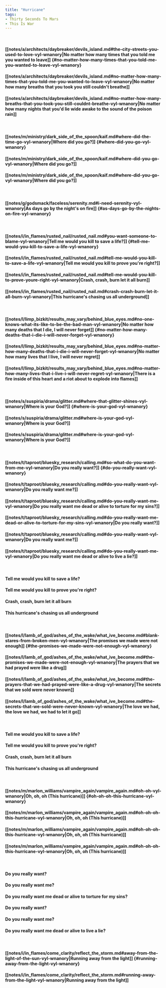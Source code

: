 ```yaml
---
title: "Hurricane"
tags:
- Thirty Seconds To Mars
- This Is War
---
```

&nbsp;
#### [[notes/a/architects/daybreaker/devils_island.md#the-city-streets-you-used-to-love-vyl-wnanory|No matter how many times that you told me you wanted to leave]] {#no-matter-how-many-times-that-you-told-me-you-wanted-to-leave-vyl-wnanory}
#### [[notes/a/architects/daybreaker/devils_island.md#no-matter-how-many-times-that-you-told-me-you-wanted-to-leave-vyl-wnanory|No matter how many breaths that you took you still couldn't breathe]]
#### [[notes/a/architects/daybreaker/devils_island.md#no-matter-how-many-breaths-that-you-took-you-still-couldnt-breathe-vyl-wnanory|No matter how many nights that you'd lie wide awake to the sound of the poison rain]]
&nbsp;
#### [[notes/m/ministry/dark_side_of_the_spoon/kaif.md#where-did-the-time-go-vyl-wnanory|Where did you go?]] {#where-did-you-go-vyl-wnanory}
#### [[notes/m/ministry/dark_side_of_the_spoon/kaif.md#where-did-you-go-vyl-wnanory|Where did you go?]]
#### [[notes/m/ministry/dark_side_of_the_spoon/kaif.md#where-did-you-go-vyl-wnanory|Where did you go?]]
&nbsp;
#### [[notes/g/godsmack/faceless/serenity.md#i-need-serenity-vyl-wnanory|As days go by the night's on fire]] {#as-days-go-by-the-nights-on-fire-vyl-wnanory}
&nbsp;
#### [[notes/i/in_flames/rusted_nail/rusted_nail.md#you-want-someone-to-blame-vyl-wnanory|Tell me would you kill to save a life?]] {#tell-me-would-you-kill-to-save-a-life-vyl-wnanory}
#### [[notes/i/in_flames/rusted_nail/rusted_nail.md#tell-me-would-you-kill-to-save-a-life-vyl-wnanory|Tell me would you kill to prove you're right?]]
#### [[notes/i/in_flames/rusted_nail/rusted_nail.md#tell-me-would-you-kill-to-prove-youre-right-vyl-wnanory|Crash, crash, burn let it all burn]]
#### [[notes/i/in_flames/rusted_nail/rusted_nail.md#crash-crash-burn-let-it-all-burn-vyl-wnanory|This hurricane's chasing us all underground]]
&nbsp;
#### [[notes/l/limp_bizkit/results_may_vary/behind_blue_eyes.md#no-one-knows-what-its-like-to-be-the-bad-man-vyl-wnanory|No matter how many deaths that I die, I will never forget]] {#no-matter-how-many-deaths-that-i-die-i-will-never-forget-vyl-wnanory}
#### [[notes/l/limp_bizkit/results_may_vary/behind_blue_eyes.md#no-matter-how-many-deaths-that-i-die-i-will-never-forget-vyl-wnanory|No matter how many lives that I live, I will never regret]]
#### [[notes/l/limp_bizkit/results_may_vary/behind_blue_eyes.md#no-matter-how-many-lives-that-i-live-i-will-never-regret-vyl-wnanory|There is a fire inside of this heart and a riot about to explode into flames]]
&nbsp;
#### [[notes/s/suspiria/drama/glitter.md#where-that-glitter-shines-vyl-wnanory|Where is your God?]] {#where-is-your-god-vyl-wnanory}
#### [[notes/s/suspiria/drama/glitter.md#where-is-your-god-vyl-wnanory|Where is your God?]]
#### [[notes/s/suspiria/drama/glitter.md#where-is-your-god-vyl-wnanory|Where is your God?]]
&nbsp;
#### [[notes/t/taproot/bluesky_research/calling.md#so-what-do-you-want-from-me-vyl-wnanory|Do you really want?]] {#do-you-really-want-vyl-wnanory}
#### [[notes/t/taproot/bluesky_research/calling.md#do-you-really-want-vyl-wnanory|Do you really want me?]]
#### [[notes/t/taproot/bluesky_research/calling.md#do-you-really-want-me-vyl-wnanory|Do you really want me dead or alive to torture for my sins?]]
#### [[notes/t/taproot/bluesky_research/calling.md#do-you-really-want-me-dead-or-alive-to-torture-for-my-sins-vyl-wnanory|Do you really want?]]
#### [[notes/t/taproot/bluesky_research/calling.md#do-you-really-want-vyl-wnanory|Do you really want me?]]
#### [[notes/t/taproot/bluesky_research/calling.md#do-you-really-want-me-vyl-wnanory|Do you really want me dead or alive to live a lie?]]
&nbsp;
#### Tell me would you kill to save a life?
#### Tell me would you kill to prove you're right?
#### Crash, crash, burn let it all burn
#### This hurricane's chasing us all underground
&nbsp;
#### [[notes/l/lamb_of_god/ashes_of_the_wake/what_ive_become.md#blank-stares-from-broken-men-vyl-wnanory|The promises we made were not enough]] {#the-promises-we-made-were-not-enough-vyl-wnanory}
#### [[notes/l/lamb_of_god/ashes_of_the_wake/what_ive_become.md#the-promises-we-made-were-not-enough-vyl-wnanory|The prayers that we had prayed were like a drug]]
#### [[notes/l/lamb_of_god/ashes_of_the_wake/what_ive_become.md#the-prayers-that-we-had-prayed-were-like-a-drug-vyl-wnanory|The secrets that we sold were never known]]
#### [[notes/l/lamb_of_god/ashes_of_the_wake/what_ive_become.md#the-secrets-that-we-sold-were-never-known-vyl-wnanory|The love we had, the love we had, we had to let it go]]
&nbsp;
#### Tell me would you kill to save a life?
#### Tell me would you kill to prove you're right?
#### Crash, crash, burn let it all burn
#### This hurricane's chasing us all underground
&nbsp;
#### [[notes/m/marlon_williams/vampire_again/vampire_again.md#oh-oh-vyl-wnanory|Oh, oh, oh (This hurricane)]] {#oh-oh-oh-this-hurricane-vyl-wnanory}
#### [[notes/m/marlon_williams/vampire_again/vampire_again.md#oh-oh-oh-this-hurricane-vyl-wnanory|Oh, oh, oh (This hurricane)]]
#### [[notes/m/marlon_williams/vampire_again/vampire_again.md#oh-oh-oh-this-hurricane-vyl-wnanory|Oh, oh, oh (This hurricane)]]
#### [[notes/m/marlon_williams/vampire_again/vampire_again.md#oh-oh-oh-this-hurricane-vyl-wnanory|Oh, oh, oh (This hurricane)]]
&nbsp;
#### Do you really want?
#### Do you really want me?
#### Do you really want me dead or alive to torture for my sins?
#### Do you really want?
#### Do you really want me?
#### Do you really want me dead or alive to live a lie?
&nbsp;
#### [[notes/i/in_flames/come_clarity/reflect_the_storm.md#away-from-the-light-of-the-sun-vyl-wnanory|Running away from the light]] {#running-away-from-the-light-vyl-wnanory}
#### [[notes/i/in_flames/come_clarity/reflect_the_storm.md#running-away-from-the-light-vyl-wnanory|Running away from the light]]
